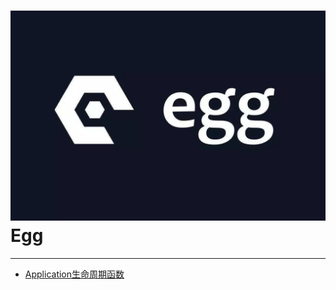 # ![Egg](./images/logo.jpg ":size=100") Egg

---

- [Application生命周期函数](/repository/Frameworks/Egg/docs/Application生命周期函数.md#application生命周期函数)